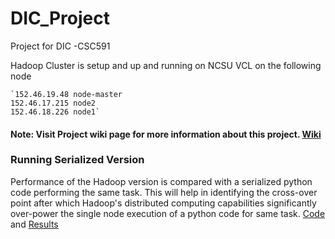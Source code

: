# DIC_Project
Project for DIC -CSC591

Hadoop Cluster is setup and up and running on NCSU VCL on the following node

	`152.46.19.48 node-master
	152.46.17.215 node2
	152.46.18.226 node1`
	
	
#### Note: Visit Project wiki page for more information about this project. [Wiki](https://github.ncsu.edu/ajain28/DIC_Project/wiki)


### Running Serialized Version
Performance of the Hadoop version is compared with a serialized python code performing the same task. This will help in identifying the cross-over point after which Hadoop's distributed computing capabilities significantly over-power the single node execution of a python code for same task. [Code](https://github.ncsu.edu/ajain28/DIC_Project/blob/master/Testcode/spellCheck.py) and [Results](https://github.ncsu.edu/ajain28/DIC_Project/blob/master/results/outputPython.txt)
